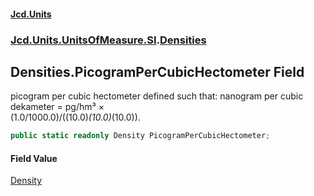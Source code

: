 #### [Jcd.Units](index.md 'index')
### [Jcd.Units.UnitsOfMeasure.SI](Jcd.Units.UnitsOfMeasure.SI.md 'Jcd.Units.UnitsOfMeasure.SI').[Densities](Densities.md 'Jcd.Units.UnitsOfMeasure.SI.Densities')

## Densities.PicogramPerCubicHectometer Field

picogram per cubic hectometer defined such that: nanogram per cubic dekameter = pg/hm³ ×  
(1.0/1000.0)/((10.0)*(10.0)*(10.0)).

```csharp
public static readonly Density PicogramPerCubicHectometer;
```

#### Field Value
[Density](Density.md 'Jcd.Units.UnitTypes.Density')